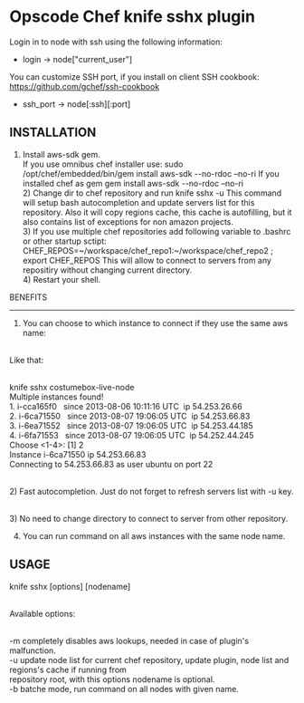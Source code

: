 Opscode Chef knife sshx plugin 
==========

Login in to node with ssh using the following information:

* login -> node["current_user"]

You can customize SSH port, if you install on client SSH cookbook: https://github.com/gchef/ssh-cookbook

* ssh_port -> node[:ssh][:port]


INSTALLATION
------------
1) Install aws-sdk gem. <br>
If you  use omnibus chef installer use:
sudo /opt/chef/embedded/bin/gem install aws-sdk --no-rdoc –no-ri
If you installed chef as gem
gem install aws-sdk --no-rdoc –no-ri
<br>2) Change dir to chef repository and run
knife sshx -u
This command will setup bash autocompletion and update servers list for this repository. Also it will copy regions cache, this cache is autofilling, but it also contains list of exceptions for non amazon projects. 
<br>3) If you use multiple chef repositories add following variable to .bashrc or other startup sctipt:
<br>CHEF_REPOS=~/workspace/chef_repo1:~/workspace/chef_repo2 ; export CHEF_REPOS
This will allow to connect to servers from any repositiry without changing current directory.
<br> 4) Restart your shell.

BENEFITS

--------
1) You can choose to which instance to connect if they use the same aws name:

<br>Like that:

<br>knife sshx costumebox-live-node
<br>Multiple instances found!
<br>1. i-cca165f0   since 2013-08-06 10:11:16 UTC  ip 54.253.26.66
<br>2. i-6ca71550   since 2013-08-07 19:06:05 UTC  ip 54.253.66.83
<br>3. i-6ea71552   since 2013-08-07 19:06:05 UTC  ip 54.253.44.185
<br>4. i-6fa71553   since 2013-08-07 19:06:05 UTC  ip 54.252.44.245
<br>Choose <1-4>: [1] 2
<br>Instance i-6ca71550 ip 54.253.66.83
<br>Connecting to 54.253.66.83 as user ubuntu on port 22

<br>2) Fast autocompletion. Just do not forget to refresh servers list with -u key.

<br>3) No need to change directory to connect to server from other repository.

4) You can run command on all aws instances with the same node name.

USAGE
-----
knife sshx [options] [nodename]

<br>Available options:

<br> -m      completely disables aws lookups, needed in case of plugin's malfunction.
<br> -u      update node list for current chef repository, update plugin, node list and regions's cache if running from    <br>             repository root, with this options nodename is optional.
<br> -b      batche mode,  run command on all nodes with given name. 	
